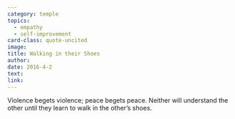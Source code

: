 ```yaml
---
category: temple
topics:
  - empathy
  - self-improvement
card-class: quote-uncited
image:
title: Walking in their Shoes
author:
date: 2016-4-2
text:  
link:
---
```

Violence begets violence; peace begets peace. Neither will understand the other until they learn to walk in the other’s shoes.
